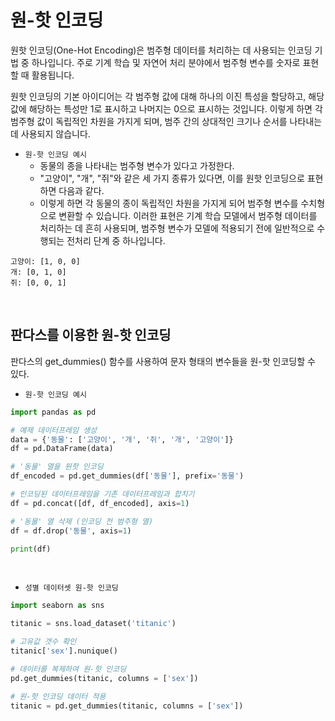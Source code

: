# 원-핫 인코딩

원핫 인코딩(One-Hot Encoding)은 범주형 데이터를 처리하는 데 사용되는 인코딩 기법 중 하나입니다. 주로 기계 학습 및 자연어 처리 분야에서 범주형 변수를 숫자로 표현할 때 활용됩니다.  

원핫 인코딩의 기본 아이디어는 각 범주형 값에 대해 하나의 이진 특성을 할당하고, 해당 값에 해당하는 특성만 1로 표시하고 나머지는 0으로 표시하는 것입니다. 이렇게 하면 각 범주형 값이 독립적인 차원을 가지게 되며, 범주 간의 상대적인 크기나 순서를 나타내는 데 사용되지 않습니다.  

 - `원-핫 인코딩 예시`
    - 동물의 종을 나타내는 범주형 변수가 있다고 가정한다.
    - "고양이", "개", "쥐"와 같은 세 가지 종류가 있다면, 이를 원핫 인코딩으로 표현하면 다음과 같다.
    - 이렇게 하면 각 동물의 종이 독립적인 차원을 가지게 되어 범주형 변수를 수치형으로 변환할 수 있습니다. 이러한 표현은 기계 학습 모델에서 범주형 데이터를 처리하는 데 흔히 사용되며, 범주형 변수가 모델에 적용되기 전에 일반적으로 수행되는 전처리 단계 중 하나입니다.
```
고양이: [1, 0, 0]
개: [0, 1, 0]
쥐: [0, 0, 1]
```

<br/>

## 판다스를 이용한 원-핫 인코딩

판다스의 get_dummies() 함수를 사용하여 문자 형태의 변수들을 원-핫 인코딩할 수 있다.  

 - `원-핫 인코딩 예시`
```python
import pandas as pd

# 예제 데이터프레임 생성
data = {'동물': ['고양이', '개', '쥐', '개', '고양이']}
df = pd.DataFrame(data)

# '동물' 열을 원핫 인코딩
df_encoded = pd.get_dummies(df['동물'], prefix='동물')

# 인코딩된 데이터프레임을 기존 데이터프레임과 합치기
df = pd.concat([df, df_encoded], axis=1)

# '동물' 열 삭제 (인코딩 전 범주형 열)
df = df.drop('동물', axis=1)

print(df)
```

<br/>

 - `성별 데이터셋 원-핫 인코딩`
```python
import seaborn as sns

titanic = sns.load_dataset('titanic')

# 고유값 갯수 확인
titanic['sex'].nunique()

# 데이터를 복제하여 원-핫 인코딩
pd.get_dummies(titanic, columns = ['sex'])

# 원-핫 인코딩 데이터 적용
titanic = pd.get_dummies(titanic, columns = ['sex'])
```
